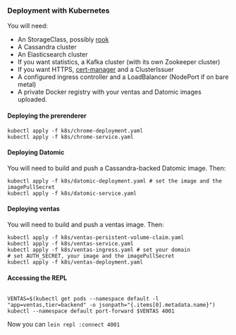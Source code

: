 ### Deployment with Kubernetes

You will need:

- An StorageClass, possibly [rook](https://rook.io)
- A Cassandra cluster
- An Elasticsearch cluster
- If you want statistics, a Kafka cluster (with its own Zookeeper cluster)
- If you want HTTPS, [cert-manager](https://github.com/jetstack/cert-manager) and a ClusterIssuer
- A configured ingress controller and a LoadBalancer (NodePort if on bare metal)
- A private Docker registry with your ventas and Datomic images uploaded.

#### Deploying the prerenderer

```shell
kubectl apply -f k8s/chrome-deployment.yaml
kubectl apply -f k8s/chrome-service.yaml
```

#### Deploying Datomic

You will need to build and push a Cassandra-backed Datomic image. Then:

```shell
kubectl apply -f k8s/datomic-deployment.yaml # set the image and the imagePullSecret
kubectl apply -f k8s/datomic-service.yaml
```

#### Deploying ventas

You will need to build and push a ventas image. Then:

```shell
kubectl apply -f k8s/ventas-persistent-volume-claim.yaml
kubectl apply -f k8s/ventas-service.yaml
kubectl apply -f k8s/ventas-ingress.yaml # set your domain
# set AUTH_SECRET, your image and the imagePullSecret
kubectl apply -f k8s/ventas-deployment.yaml
```

#### Accessing the REPL

```shell

VENTAS=$(kubectl get pods --namespace default -l "app=ventas,tier=backend" -o jsonpath="{.items[0].metadata.name}")
kubectl --namespace default port-forward $VENTAS 4001
```

Now you can `lein repl :connect 4001`